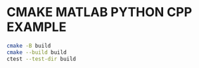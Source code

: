 # CMAKE MATLAB PYTHON CPP EXAMPLE



```bash
cmake -B build 
cmake --build build 
ctest --test-dir build 
```

